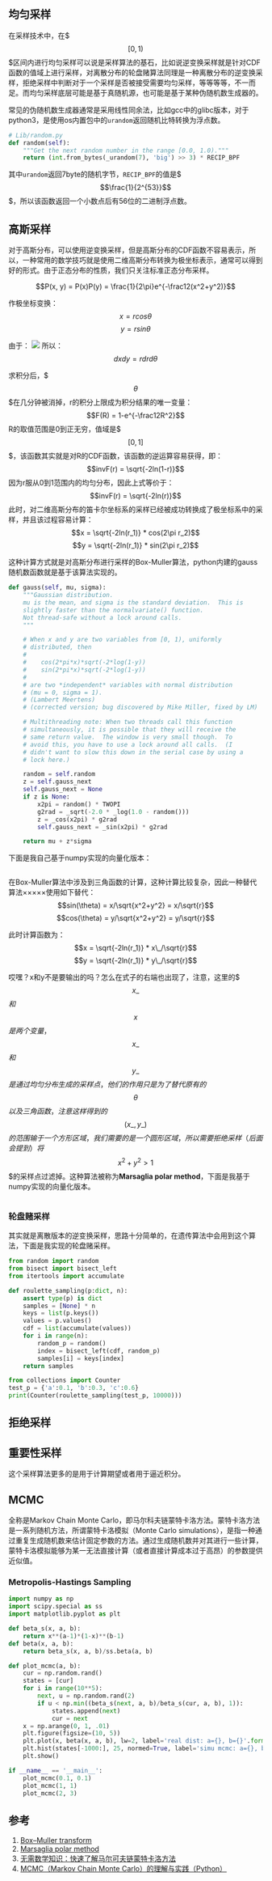 ## 均匀采样
在采样技术中，在$$$[0, 1)$$$区间内进行均匀采样可以说是采样算法的基石，比如说逆变换采样就是针对CDF函数的值域上进行采样，对离散分布的轮盘赌算法同理是一种离散分布的逆变换采样，拒绝采样中判断对于一个采样是否被接受需要均匀采样，等等等等，不一而足。而均匀采样底层可能是基于真随机源，也可能是基于某种伪随机数生成器的。

常见的伪随机数生成器通常是采用线性同余法，比如gcc中的glibc版本，对于python3，是使用os内置包中的`urandom`返回随机比特转换为浮点数。

```python
# Lib/random.py
def random(self):
    """Get the next random number in the range [0.0, 1.0)."""
    return (int.from_bytes(_urandom(7), 'big') >> 3) * RECIP_BPF
```

其中`urandom`返回7byte的随机字节，`RECIP_BPF`的值是$$$\frac{1}{2^{53}}$$$，所以该函数返回一个小数点后有56位的二进制浮点数。

## 高斯采样

对于高斯分布，可以使用逆变换采样，但是高斯分布的CDF函数不容易表示，所以，一种常用的数学技巧就是使用二维高斯分布转换为极坐标表示，通常可以得到好的形式。由于正态分布的性质，我们只关注标准正态分布采样。

$$P(x, y) = P(x)P(y) = \frac{1}{2\pi}e^{-\frac12(x^2+y^2)}$$

作极坐标变换：
$$x=rcos\theta$$
$$y=rsin\theta$$

由于：
![](../img/sampling1.jpg)
所以：
$$dxdy=rdrd\theta$$

求积分后，$$$\theta$$$在几分钟被消掉，r的积分上限成为积分结果的唯一变量：
$$F(R) = 1-e^{-\frac12R^2}$$
R的取值范围是0到正无穷，值域是$$$[0, 1]$$$，该函数其实就是对R的CDF函数，该函数的逆运算容易获得，即：
$$invF(r) = \sqrt{-2ln(1-r)}$$
因为r服从0到1范围内的均匀分布，因此上式等价于：
$$invF(r) = \sqrt{-2ln(r)}$$
此时，对二维高斯分布的笛卡尔坐标系的采样已经被成功转换成了极坐标系中的采样，并且该过程容易计算：
$$x = \sqrt{-2ln(r_1)} * cos(2\pi r_2)$$
$$y = \sqrt{-2ln(r_1)} * sin(2\pi r_2)$$

这种计算方式就是对高斯分布进行采样的Box-Muller算法，python内建的gauss随机数函数就是基于该算法实现的。
```python
def gauss(self, mu, sigma):
    """Gaussian distribution.
    mu is the mean, and sigma is the standard deviation.  This is
    slightly faster than the normalvariate() function.
    Not thread-safe without a lock around calls.
    """

    # When x and y are two variables from [0, 1), uniformly
    # distributed, then
    #
    #    cos(2*pi*x)*sqrt(-2*log(1-y))
    #    sin(2*pi*x)*sqrt(-2*log(1-y))
    #
    # are two *independent* variables with normal distribution
    # (mu = 0, sigma = 1).
    # (Lambert Meertens)
    # (corrected version; bug discovered by Mike Miller, fixed by LM)

    # Multithreading note: When two threads call this function
    # simultaneously, it is possible that they will receive the
    # same return value.  The window is very small though.  To
    # avoid this, you have to use a lock around all calls.  (I
    # didn't want to slow this down in the serial case by using a
    # lock here.)

    random = self.random
    z = self.gauss_next
    self.gauss_next = None
    if z is None:
        x2pi = random() * TWOPI
        g2rad = _sqrt(-2.0 * _log(1.0 - random()))
        z = _cos(x2pi) * g2rad
        self.gauss_next = _sin(x2pi) * g2rad

    return mu + z*sigma
```
下面是我自己基于numpy实现的向量化版本：
```python

```

在Box-Muller算法中涉及到三角函数的计算，这种计算比较复杂，因此一种替代算法×××××使用如下替代：
$$sin(\theta) = x/\sqrt{x^2+y^2} = x/\sqrt{r}$$
$$cos(\theta) = y/\sqrt{x^2+y^2} = y/\sqrt{r}$$

此时计算函数为：
$$x = \sqrt{-2ln(r_1)} * x\_/\sqrt{r}$$
$$y = \sqrt{-2ln(r_1)} * y\_/\sqrt{r}$$

哎嘿？x和y不是要输出的吗？怎么在式子的右端也出现了，注意，这里的$$$x\_$$$和$$$x$$$是两个变量，$$$x\_$$$和$$$y\_$$$是通过均匀分布生成的采样点，他们的作用只是为了替代原有的$$$\theta$$$以及三角函数，注意这样得到的$$$(x\_,y\_)$$$的范围输于一个方形区域，我们需要的是一个圆形区域，所以需要拒绝采样（后面会提到）将$$$x^2+y^2\gt 1$$$的采样点过滤掉。这种算法被称为**Marsaglia polar method**，下面是我基于numpy实现的向量化版本。

```python

```

### 轮盘赌采样

其实就是离散版本的逆变换采样，思路十分简单的，在遗传算法中会用到这个算法，下面是我实现的轮盘赌采样。


```python
from random import random
from bisect import bisect_left
from itertools import accumulate

def roulette_sampling(p:dict, n):
    assert type(p) is dict
    samples = [None] * n
    keys = list(p.keys())
    values = p.values()
    cdf = list(accumulate(values))
    for i in range(n):
        random_p = random()
        index = bisect_left(cdf, random_p)
        samples[i] = keys[index]
    return samples

from collections import Counter
test_p = {'a':0.1, 'b':0.3, 'c':0.6}
print(Counter(roulette_sampling(test_p, 10000)))
```

## 拒绝采样

## 重要性采样

这个采样算法更多的是用于计算期望或者用于逼近积分。

## MCMC
全称是Markov Chain Monte Carlo，即马尔科夫链蒙特卡洛方法。蒙特卡洛方法是一系列随机方法，所谓蒙特卡洛模拟（Monte Carlo simulations），是指一种通过重复生成随机数来估计固定参数的方法。通过生成随机数并对其进行一些计算，蒙特卡洛模拟能够为某一无法直接计算（或者直接计算成本过于高昂）的参数提供近似值。

### Metropolis-Hastings Sampling
```python
import numpy as np
import scipy.special as ss
import matplotlib.pyplot as plt

def beta_s(x, a, b):
    return x**(a-1)*(1-x)**(b-1)
def beta(x, a, b):
    return beta_s(x, a, b)/ss.beta(a, b)

def plot_mcmc(a, b):
    cur = np.random.rand()
    states = [cur]
    for i in range(10**5):
        next, u = np.random.rand(2)
        if u < np.min((beta_s(next, a, b)/beta_s(cur, a, b), 1)):
            states.append(next)
            cur = next
    x = np.arange(0, 1, .01)
    plt.figure(figsize=(10, 5))
    plt.plot(x, beta(x, a, b), lw=2, label='real dist: a={}, b={}'.format(a, b))
    plt.hist(states[-1000:], 25, normed=True, label='simu mcmc: a={}, b={}'.format(a, b))
    plt.show()

if __name__ == '__main__':
    plot_mcmc(0.1, 0.1)
    plot_mcmc(1, 1)
    plot_mcmc(2, 3)

```


## 参考
1. [Box–Muller transform](https://en.wikipedia.org/wiki/Box%E2%80%93Muller_transform)
2. [Marsaglia polar method](https://en.wikipedia.org/wiki/Marsaglia_polar_method)
3. [无需数学知识：快速了解马尔可夫链蒙特卡洛方法](https://baijiahao.baidu.com/s?id=1588750123445231830&wfr=spider&for=pc)
4. [MCMC（Markov Chain Monte Carlo）的理解与实践（Python）](https://blog.csdn.net/lanchunhui/article/details/50452515)
